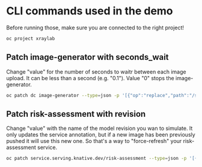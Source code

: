 # CLI commands used in the demo

Before running those, make sure you are connected to the right project!

```bash
oc project xraylab
```

## Patch image-generator with seconds_wait

Change "value" for the number of seconds to waitr between each image upload. It can be less than a second (e.g. "0.1"). Value "0" stops the image-generator.

```bash
oc patch dc image-generator --type=json -p '[{"op":"replace","path":"/spec/template/spec/containers/0/env/0/value","value":"1"}]'
```

## Patch risk-assessment with revision

Change "value" with the name of the model revision you wan to simulate. It only updates the service annotation, but if a new image has been previously pushed it will use this new one. So that's a way to "force-refresh" your risk-assessment service.

```bash
oc patch service.serving.knative.dev/risk-assessment --type=json -p '[{"op":"replace","path":"/spec/template/metadata/annotations/revisionTimestamp","value":"'"$(date +%F_%T)"'"},{"op":"replace","path":"/spec/template/spec/containers/0/env/0/value","value":"v1"}]'
```
